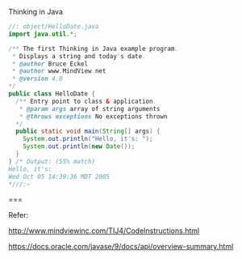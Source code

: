 
Thinking in Java


``` java
//: object/HelloDate.java
import java.util.*;

/** The first Thinking in Java example program.
 * Displays a string and today's date.
 * @author Bruce Eckel
 * @author www.MindView.net
 * @version 4.0
*/
public class HelloDate {
  /** Entry point to class & application.
   * @param args array of string arguments
   * @throws exceptions No exceptions thrown
  */
  public static void main(String[] args) {
    System.out.println("Hello, it's: ");
    System.out.println(new Date());
  }
} /* Output: (55% match)
Hello, it's:
Wed Oct 05 14:39:36 MDT 2005
*///:~
```

===

Refer:

http://www.mindviewinc.com/TIJ4/CodeInstructions.html

https://docs.oracle.com/javase/9/docs/api/overview-summary.html

